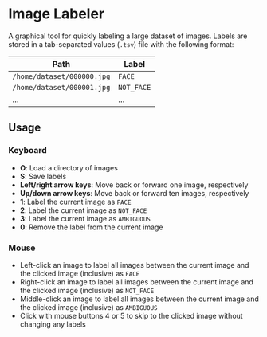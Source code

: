 # Image Labeler

A graphical tool for quickly labeling a large dataset of images. Labels are stored in a tab-separated values (`.tsv`) file
with the following format:

| Path | Label |
|------|-------|
|`/home/dataset/000000.jpg`|`FACE`|
|`/home/dataset/000001.jpg`|`NOT_FACE`|
|...|...|

## Usage
### Keyboard
- **O**: Load a directory of images
- **S**: Save labels
- **Left/right arrow keys**: Move back or forward one image, respectively
- **Up/down arrow keys**: Move back or forward ten images, respectively
- **1**: Label the current image as `FACE`
- **2**: Label the current image as `NOT_FACE`
- **3**: Label the current image as `AMBIGUOUS`
- **0**: Remove the label from the current image

### Mouse

- Left-click an image to label all images between the current image and the clicked image (inclusive) as `FACE`
- Right-click an image to label all images between the current image and the clicked image (inclusive) as `NOT_FACE`
- Middle-click an image to label all images between the current image and the clicked image (inclusive) as `AMBIGUOUS`
- Click with mouse buttons 4 or 5 to skip to the clicked image without changing any labels

